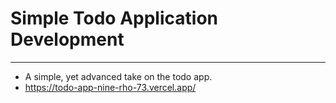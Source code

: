 # Simple Todo Application Development
-----------------------------------------------
  - A simple, yet advanced take on the todo app.
  - https://todo-app-nine-rho-73.vercel.app/